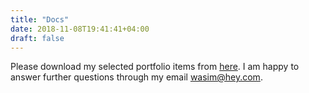 ```yaml
---
title: "Docs"
date: 2018-11-08T19:41:41+04:00
draft: false
---
```


Please download my selected portfolio items from <a href="https://app.box.com/s/5ogxazr1sn9mc0ahh4xrubed7saowdgt">here</a>. I am happy to answer further questions through my email wasim@hey.com.
